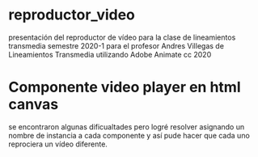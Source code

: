 # reproductor_video
presentación del reproductor de vídeo para la clase de lineamientos transmedia  semestre 2020-1
para el profesor Andres Villegas de Lineamientos Transmedia utilizando Adobe Animate cc 2020

# Componente video player en html canvas

se encontraron algunas dificualtades pero logré resolver asignando un nombre de instancia a cada componente y así pude hacer que cada uno reprociera un vídeo diferente.

